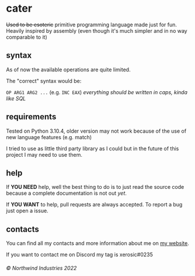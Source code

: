 # cater

~~Used to be esoteric~~ primitive programming language made just for fun. Heavily inspired by assembly (even though it's much simpler and in no way comparable to it)

## syntax

As of now the available operations are quite limited.

The "correct" syntax would be:

``OP ARG1 ARG2 ...`` (e.g. ``INC EAX``)
*everything should be written in caps, kinda like SQL*

## requirements

Tested on Python 3.10.4, older version may not work because of the use of new language features (e.g. match)

I tried to use as little third party library as I could but in the future of this project I may need to use them.

## help

If **YOU NEED** help, well the best thing to do is to just read the source code because a complete documentation is not out *yet*.

If **YOU WANT** to help, pull requests are always accepted. To report a bug just open a issue.

## contacts

You can find all my contacts and more information about me on [my website](https://xerosic.me).

If you want to contact me on Discord my tag is xerosic#0235

###### © Northwind Industries 2022